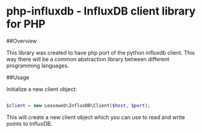 # php-influxdb - InfluxDB client library for PHP

##Overview

This library was created to have php port of the python influxdb client. 
This way there will be a common abstraction library between different programming languages.

##Usage

Initialize a new client object:

```php

$client = new Leaseweb\InfluxDB\Client($host, $port);


```

This will create a new client object which you can use to read and write points to InfluxDB.
